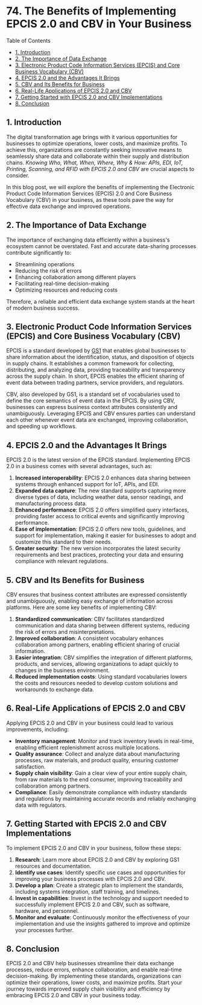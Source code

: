 # 74. The Benefits of Implementing EPCIS 2.0 and CBV in Your Business

Table of Contents

- [1. Introduction](#1-introduction)
- [2. The Importance of Data Exchange](#2-the-importance-of-data-exchange)
- [3. Electronic Product Code Information Services (EPCIS) and Core Business Vocabulary (CBV)](#3-electronic-product-code-information-services-epcis-and-core-business-vocabulary-cbv)
- [4. EPCIS 2.0 and the Advantages It Brings](#4-epcis-20-and-the-advantages-it-brings)
- [5. CBV and Its Benefits for Business](#5-cbv-and-its-benefits-for-business)
- [6. Real-Life Applications of EPCIS 2.0 and CBV](#6-real-life-applications-of-epcis-20-and-cbv)
- [7. Getting Started with EPCIS 2.0 and CBV Implementations](#7-getting-started-with-epcis-20-and-cbv-implementations)
- [8. Conclusion](#8-conclusion)

## 1. Introduction

The digital transformation age brings with it various opportunities for businesses to optimize operations, lower costs, and maximize profits. To achieve this, organizations are constantly seeking innovative means to seamlessly share data and collaborate within their supply and distribution chains. *Knowing Who, What, When, Where, Why & How: APIs, EDI, IoT, Printing, Scanning, and RFID with EPCIS 2.0 and CBV* are crucial aspects to consider.

In this blog post, we will explore the benefits of implementing the Electronic Product Code Information Services (EPCIS) 2.0 and Core Business Vocabulary (CBV) in your business, as these tools pave the way for effective data exchange and improved operations.

## 2. The Importance of Data Exchange

The importance of exchanging data efficiently within a business's ecosystem cannot be overstated. Fast and accurate data-sharing processes contribute significantly to:

- Streamlining operations
- Reducing the risk of errors
- Enhancing collaboration among different players
- Facilitating real-time decision-making
- Optimizing resources and reducing costs

Therefore, a reliable and efficient data exchange system stands at the heart of modern business success.

## 3. Electronic Product Code Information Services (EPCIS) and Core Business Vocabulary (CBV)

EPCIS is a standard developed by [GS1](https://www.gs1.org/) that enables global businesses to share information about the identification, status, and disposition of objects in supply chains. It establishes a common framework for collecting, distributing, and analyzing data, providing traceability and transparency across the supply chain. In short, EPCIS enables the efficient sharing of event data between trading partners, service providers, and regulators.

CBV, also developed by GS1, is a standard set of vocabularies used to define the core semantics of event data in the EPCIS. By using CBV, businesses can express business context attributes consistently and unambiguously. Leveraging EPCIS and CBV ensures parties can understand each other whenever event data are exchanged, improving collaboration, and speeding up workflows.

## 4. EPCIS 2.0 and the Advantages It Brings

EPCIS 2.0 is the latest version of the EPCIS standard. Implementing EPCIS 2.0 in a business comes with several advantages, such as:

1. **Increased interoperability**: EPCIS 2.0 enhances data sharing between systems through enhanced support for IoT, APIs, and EDI.
2. **Expanded data capture**: The new standard supports capturing more diverse types of data, including weather data, sensor readings, and manufacturing process data.
3. **Enhanced performance**: EPCIS 2.0 offers simplified query interfaces, providing faster access to critical events and significantly improving performance.
4. **Ease of implementation**: EPCIS 2.0 offers new tools, guidelines, and support for implementation, making it easier for businesses to adopt and customize this standard to their needs.
5. **Greater security**: The new version incorporates the latest security requirements and best practices, protecting your data and ensuring compliance with relevant regulations.

## 5. CBV and Its Benefits for Business

CBV ensures that business context attributes are expressed consistently and unambiguously, enabling easy exchange of information across platforms. Here are some key benefits of implementing CBV:

1. **Standardized communication**: CBV facilitates standardized communication and data sharing between different systems, reducing the risk of errors and misinterpretations.
2. **Improved collaboration**: A consistent vocabulary enhances collaboration among partners, enabling efficient sharing of crucial information.
3. **Easier integration**: CBV simplifies the integration of different platforms, products, and services, allowing organizations to adapt quickly to changes in the business environment.
4. **Reduced implementation costs**: Using standard vocabularies lowers the costs and resources needed to develop custom solutions and workarounds to exchange data.

## 6. Real-Life Applications of EPCIS 2.0 and CBV

Applying EPCIS 2.0 and CBV in your business could lead to various improvements, including:

- **Inventory management**: Monitor and track inventory levels in real-time, enabling efficient replenishment across multiple locations.
- **Quality assurance**: Collect and analyze data about manufacturing processes, raw materials, and product quality, ensuring customer satisfaction.
- **Supply chain visibility**: Gain a clear view of your entire supply chain, from raw materials to the end consumer, improving traceability and collaboration among partners.
- **Compliance**: Easily demonstrate compliance with industry standards and regulations by maintaining accurate records and reliably exchanging data with regulators.

## 7. Getting Started with EPCIS 2.0 and CBV Implementations

To implement EPCIS 2.0 and CBV in your business, follow these steps:

1. **Research**: Learn more about EPCIS 2.0 and CBV by exploring GS1 resources and documentation.
2. **Identify use cases**: Identify specific use cases and opportunities for improving your business processes with EPCIS 2.0 and CBV.
3. **Develop a plan**: Create a strategic plan to implement the standards, including systems integration, staff training, and timelines.
4. **Invest in capabilities**: Invest in the technology and support needed to successfully implement EPCIS 2.0 and CBV, such as software, hardware, and personnel.
5. **Monitor and evaluate**: Continuously monitor the effectiveness of your implementation and use the insights gathered to improve and optimize your processes further.

## 8. Conclusion

EPCIS 2.0 and CBV help businesses streamline their data exchange processes, reduce errors, enhance collaboration, and enable real-time decision-making. By implementing these standards, organizations can optimize their operations, lower costs, and maximize profits. Start your journey towards improved supply chain visibility and efficiency by embracing EPCIS 2.0 and CBV in your business today.